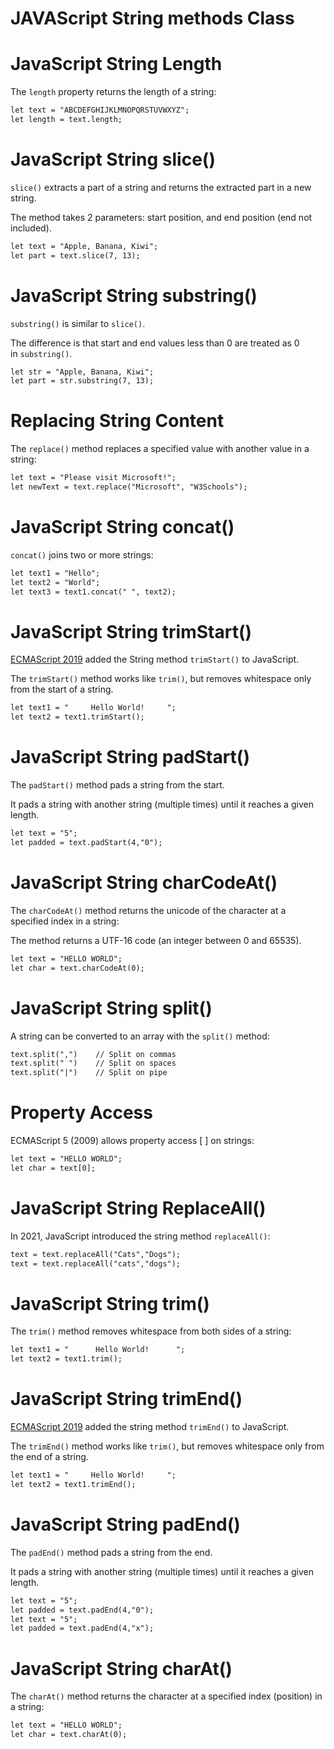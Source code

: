 # JAVAScript String methods Class

# JavaScript String Length

The `length` property returns the length of a string:

```html
let text = "ABCDEFGHIJKLMNOPQRSTUVWXYZ";
let length = text.length;
```

# JavaScript String slice()

`slice()` extracts a part of a string and returns the extracted part in a new string.

The method takes 2 parameters: start position, and end position (end not included).

```html
let text = "Apple, Banana, Kiwi";
let part = text.slice(7, 13);
```

# JavaScript String substring()

`substring()` is similar to `slice()`.

The difference is that start and end values less than 0 are treated as 0 in `substring()`.

```html
let str = "Apple, Banana, Kiwi";
let part = str.substring(7, 13);
```

# Replacing String Content

The `replace()` method replaces a specified value with another value in a string:

```html
let text = "Please visit Microsoft!";
let newText = text.replace("Microsoft", "W3Schools");
```

# JavaScript String concat()

`concat()` joins two or more strings:

```html
let text1 = "Hello";
let text2 = "World";
let text3 = text1.concat(" ", text2);
```

# JavaScript String trimStart()

[ECMAScript 2019](https://www.w3schools.com/js/js_2019.asp) added the String method `trimStart()` to JavaScript.

The `trimStart()` method works like `trim()`, but removes whitespace only from the start of a string.

```html
let text1 = "     Hello World!     ";
let text2 = text1.trimStart();
```

# JavaScript String padStart()

The `padStart()` method pads a string from the start.

It pads a string with another string (multiple times) until it reaches a given length.

```html
let text = "5";
let padded = text.padStart(4,"0");
```

# JavaScript String charCodeAt()

The `charCodeAt()` method returns the unicode of the character at a specified index in a string:

The method returns a UTF-16 code (an integer between 0 and 65535).

```html
let text = "HELLO WORLD";
let char = text.charCodeAt(0);
```

# JavaScript String split()

A string can be converted to an array with the `split()` method:

```html
text.split(",")    // Split on commas
text.split(" ")    // Split on spaces
text.split("|")    // Split on pipe
```

# Property Access

ECMAScript 5 (2009) allows property access [ ] on strings:

```html
let text = "HELLO WORLD";
let char = text[0];
```

# JavaScript String ReplaceAll()

In 2021, JavaScript introduced the string method `replaceAll()`:

```html
text = text.replaceAll("Cats","Dogs");
text = text.replaceAll("cats","dogs");
```

# JavaScript String trim()

The `trim()` method removes whitespace from both sides of a string:

```html
let text1 = "      Hello World!      ";
let text2 = text1.trim();
```

# JavaScript String trimEnd()

[ECMAScript 2019](https://www.w3schools.com/js/js_2019.asp) added the string method `trimEnd()` to JavaScript.

The `trimEnd()` method works like `trim()`, but removes whitespace only from the end of a string.

```html
let text1 = "     Hello World!     ";
let text2 = text1.trimEnd();
```

# JavaScript String padEnd()

The `padEnd()` method pads a string from the end.

It pads a string with another string (multiple times) until it reaches a given length.

```html
let text = "5";
let padded = text.padEnd(4,"0");
let text = "5";
let padded = text.padEnd(4,"x");
```

# JavaScript String charAt()

The `charAt()` method returns the character at a specified index (position) in a string:

```html
let text = "HELLO WORLD";
let char = text.charAt(0);
```